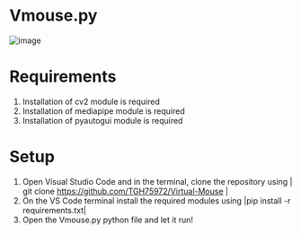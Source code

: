 # Vmouse.py
![image](https://github.com/TGH75972/Virtual-Mouse/assets/87258190/7f18f9d5-1a2f-41e3-9c0c-e1652b26060a)

# Requirements 

1. Installation of cv2 module is required
2. Installation of mediapipe module is required
3. Installation of pyautogui module is required

# Setup

1. Open Visual Studio Code and in the terminal, clone the repository using | git clone https://github.com/TGH75972/Virtual-Mouse |
2. On the VS Code terminal install the required modules using |pip install -r requirements.txt|
3. Open the Vmouse.py python file and let it run!

